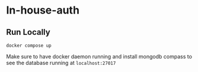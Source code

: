 # In-house-auth

## Run Locally 

```
docker compose up
```

Make sure to have docker daemon running and install mongodb compass to see the database running at `localhost:27017`